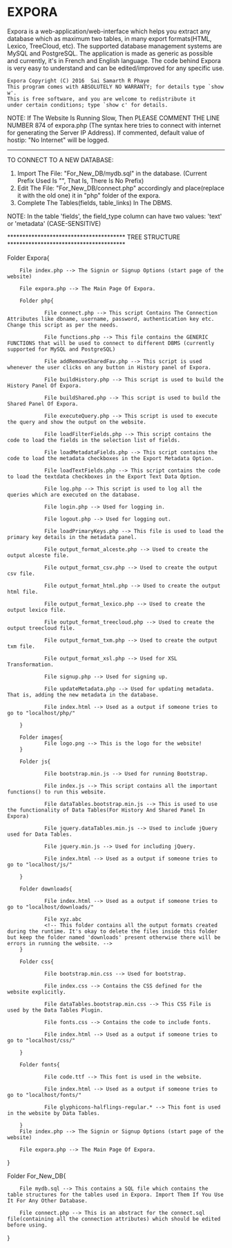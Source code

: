 # EXPORA

Expora is a web-application/web-interface which helps you extract any database which as maximum two tables, in many export formats(HTML, Lexico, TreeCloud, etc). The supported database management systems are MySQL and PostgreSQL. The application is made as generic as possible and currently, it's in French and English language. The code behind Expora is very easy to understand and can be edited/improved for any specific use. 

    Expora Copyright (C) 2016  Sai Samarth R Phaye
    This program comes with ABSOLUTELY NO WARRANTY; for details type `show w'.
    This is free software, and you are welcome to redistribute it
    under certain conditions; type `show c' for details.


NOTE:
If The Website Is Running Slow, Then PLEASE COMMENT THE LINE NUMBER 874 of expora.php (The syntax here tries to connect with internet for generating the Server IP Address). If commented, default value of hostip: "No Internet" will be logged.

**************************************************************

TO CONNECT TO A NEW DATABASE:
1. Import The File: "For_New_DB/mydb.sql" in the database. (Current Prefix Used Is "", That Is, There Is No Prefix)
2. Edit The File: "For_New_DB/connect.php" accordingly and place(replace it with the old one) it in "php" folder of the expora.
3. Complete The Tables(fields, table_links) In The DBMS.

NOTE: In the table 'fields', the field_type column can have two values: 'text' or 'metadata' (CASE-SENSITIVE)

*************************************** TREE STRUCTURE ***************************************

Folder Expora{

		File index.php --> The Signin or Signup Options (start page of the website)

		File expora.php --> The Main Page Of Expora.

		Folder php{

				File connect.php --> This script Contains The Connection Attributes like dbname, username, password, authentication key etc. Change this script as per the needs.

				File functions.php --> This file contains the GENERIC FUNCTIONS that will be used to connect to different DBMS (currently supported for MySQL and PostgreSQL)

				File addRemoveSharedFav.php --> This script is used whenever the user clicks on any button in History panel of Expora.

				File buildHistory.php --> This script is used to build the History Panel Of Expora.

				File buildShared.php --> This script is used to build the Shared Panel Of Expora.

				File executeQuery.php --> This script is used to execute the query and show the output on the website.

				File loadFilterFields.php --> This script contains the code to load the fields in the selection list of fields.

				File loadMetadataFields.php --> This script contains the code to load the metadata checkboxes in the Export Metadata Option.

				File loadTextFields.php --> This script contains the code to load the textdata checkboxes in the Export Text Data Option.

				File log.php --> This script is used to log all the queries which are executed on the database.

				File login.php --> Used for logging in.

				File logout.php --> Used for logging out.

				File loadPrimaryKeys.php --> This file is used to load the primary key details in the metadata panel.

				File output_format_alceste.php --> Used to create the output alceste file.

				File output_format_csv.php --> Used to create the output csv file.

				File output_format_html.php --> Used to create the output html file.

				File output_format_lexico.php --> Used to create the output lexico file.

				File output_format_treecloud.php --> Used to create the output treecloud file.

				File output_format_txm.php --> Used to create the output txm file.

				File output_format_xsl.php --> Used for XSL Transformation.

				File signup.php --> Used for signing up.

				File updateMetadata.php --> Used for updating metadata. That is, adding the new metadata in the database.

				File index.html --> Used as a output if someone tries to go to "localhost/php/"
				
		}

		Folder images{
				File logo.png --> This is the logo for the website!
		}

		Folder js{

				File bootstrap.min.js --> Used for running Bootstrap.

				File index.js --> This script contains all the important functions() to run this website.

				File dataTables.bootstrap.min.js --> This is used to use the functionality of Data Tables(For History And Shared Panel In Expora)

				File jquery.dataTables.min.js --> Used to include jQuery used for Data Tables.

				File jquery.min.js --> Used for including jQuery.

				File index.html --> Used as a output if someone tries to go to "localhost/js/"

		}

		Folder downloads{

				File index.html --> Used as a output if someone tries to go to "localhost/downloads/"

				File xyz.abc
				<!-- This folder contains all the output formats created during the runtime. It's okay to delete the files inside this folder but keep the folder named 'downloads' present otherwise there will be errors in running the website. -->
		}

		Folder css{

				File bootstrap.min.css --> Used for bootstrap.

				File index.css --> Contains the CSS defined for the website explicitly.

				File dataTables.bootstrap.min.css --> This CSS File is used by the Data Tables Plugin.

				File fonts.css --> Contains the code to include fonts.

				File index.html --> Used as a output if someone tries to go to "localhost/css/"

		}

		Folder fonts{

				File code.ttf --> This font is used in the website.

				File index.html --> Used as a output if someone tries to go to "localhost/fonts/"

				File glyphicons-halflings-regular.* --> This font is used in the website by Data Tables.

		}
		File index.php --> The Signin or Signup Options (start page of the website)

		File expora.php --> The Main Page Of Expora.

}

Folder For_New_DB{
	
		File mydb.sql --> This contains a SQL file which contains the table structures for the tables used in Expora. Import Them If You Use It For Any Other Database.

		File connect.php --> This is an abstract for the connect.sql file(containing all the connection attributes) which should be edited before using.
}
